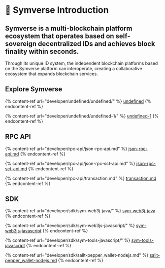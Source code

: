 # 💚 Symverse Introduction

## Symverse is a multi-blockchain platform ecosystem that operates based on self-sovereign decentralized IDs and achieves block finality within seconds.

Through its unique ID system, the independent blockchain platforms based on the Symverse platform can interoperate, creating a collaborative ecosystem that expands blockchain services.



## Explore Symverse&#x20;

{% content-ref url="developer/undefined/undefined/" %}
[undefined](developer/undefined/undefined/)
{% endcontent-ref %}

{% content-ref url="developer/undefined/undefined-1/" %}
[undefined-1](developer/undefined/undefined-1/)
{% endcontent-ref %}

## RPC API

{% content-ref url="developer/rpc-api/json-rpc-api.md" %}
[json-rpc-api.md](developer/rpc-api/json-rpc-api.md)
{% endcontent-ref %}

{% content-ref url="developer/rpc-api/json-rpc-sct-api.md" %}
[json-rpc-sct-api.md](developer/rpc-api/json-rpc-sct-api.md)
{% endcontent-ref %}

{% content-ref url="developer/rpc-api/transaction.md" %}
[transaction.md](developer/rpc-api/transaction.md)
{% endcontent-ref %}

## SDK

{% content-ref url="developer/sdk/sym-web3j-java/" %}
[sym-web3j-java](developer/sdk/sym-web3j-java/)
{% endcontent-ref %}

{% content-ref url="developer/sdk/sym-web3js-javascript/" %}
[sym-web3js-javascript](developer/sdk/sym-web3js-javascript/)
{% endcontent-ref %}

{% content-ref url="developer/sdk/sym-tools-javascript/" %}
[sym-tools-javascript](developer/sdk/sym-tools-javascript/)
{% endcontent-ref %}

{% content-ref url="developer/sdk/sallt-pepper_wallet-nodejs.md" %}
[sallt-pepper\_wallet-nodejs.md](developer/sdk/sallt-pepper\_wallet-nodejs.md)
{% endcontent-ref %}
